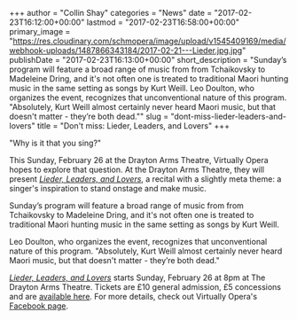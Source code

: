 +++
author = "Collin Shay"
categories = "News"
date = "2017-02-23T16:12:00+00:00"
lastmod = "2017-02-23T16:58:00+00:00"
primary_image = "https://res.cloudinary.com/schmopera/image/upload/v1545409169/media/webhook-uploads/1487866343184/2017-02-21---Lieder.jpg.jpg"
publishDate = "2017-02-23T16:13:00+00:00"
short_description = "Sunday’s program will feature a broad range of music from from Tchaikovsky to Madeleine Dring, and it&#039;s not often one is treated to traditional Maori hunting music in the same setting as songs by Kurt Weill. Leo Doulton, who organizes the event, recognizes that unconventional nature of this program. &quot;Absolutely, Kurt Weill almost certainly never heard Maori music, but that doesn&#039;t matter - they’re both dead.&quot;"
slug = "dont-miss-lieder-leaders-and-lovers"
title = "Don&#039;t miss: Lieder, Leaders, and Lovers"
+++

"Why is it that you sing?"

This Sunday, February 26 at the Drayton Arms Theatre, Virtually Opera hopes to explore that question. At the Drayton Arms Theatre, they will present [*Lieder, Leaders, and Lovers*](http://www.thedraytonarmstheatre.co.uk/component/jevents/eventdetail/4693/-/lieder-leaders-lovers?Itemid=402), a recital with a slightly meta theme: a singer's inspiration to stand onstage and make music.

Sunday’s program will feature a broad range of music from from Tchaikovsky to Madeleine Dring, and it's not often one is treated to traditional Maori hunting music in the same setting as songs by Kurt Weill.

Leo Doulton, who organizes the event, recognizes that unconventional nature of this program. "Absolutely, Kurt Weill almost certainly never heard Maori music, but that doesn't matter - they’re both dead."

[*Lieder, Leaders, and Lovers*](http://www.thedraytonarmstheatre.co.uk/component/jevents/eventdetail/4693/-/lieder-leaders-lovers?Itemid=402) starts Sunday, February 26 at 8pm at The Drayton Arms Theatre. Tickets are £10 general admission, £5 concessions and are [available here](http://www.thedraytonarmstheatre.co.uk/component/jevents/eventdetail/4693/-/lieder-leaders-lovers?Itemid=402). For more details, check out Virtually Opera's [Facebook page](https://facebook.com/VirtuallyOpera/).





